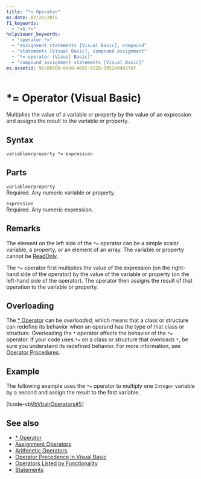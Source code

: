 ```yaml
---
title: "*= Operator"
ms.date: 07/20/2015
f1_keywords: 
  - "vb.*="
helpviewer_keywords: 
  - "operator *="
  - "assignment statements [Visual Basic], compound"
  - "statements [Visual Basic], compound assignment"
  - "*= operator [Visual Basic]"
  - "compound assignment statements [Visual Basic]"
ms.assetid: 96c86509-6eb8-4682-8226-3852e049376f
---
```

# *= Operator (Visual Basic)
Multiplies the value of a variable or property by the value of an expression and assigns the result to the variable or property.  
  
## Syntax  
  
```vb  
variableorproperty *= expression  
```  
  
## Parts  
 `variableorproperty`  
 Required. Any numeric variable or property.  
  
 `expression`  
 Required. Any numeric expression.  
  
## Remarks  
 The element on the left side of the `*=` operator can be a simple scalar variable, a property, or an element of an array. The variable or property cannot be [ReadOnly](../../../visual-basic/language-reference/modifiers/readonly.md).  
  
 The `*=` operator first multiplies the value of the expression (on the right-hand side of the operator) by the value of the variable or property (on the left-hand side of the operator). The operator then assigns the result of that operation to the variable or property.  
  
## Overloading  
 The [* Operator](../../../visual-basic/language-reference/operators/multiplication-operator.md) can be *overloaded*, which means that a class or structure can redefine its behavior when an operand has the type of that class or structure. Overloading the `*` operator affects the behavior of the `*=` operator. If your code uses `*=` on a class or structure that overloads `*`, be sure you understand its redefined behavior. For more information, see [Operator Procedures](../../../visual-basic/programming-guide/language-features/procedures/operator-procedures.md).  
  
## Example  
 The following example uses the `*=` operator to multiply one `Integer` variable by a second and assign the result to the first variable.  
  
 [!code-vb[VbVbalrOperators#5](~/samples/snippets/visualbasic/VS_Snippets_VBCSharp/VbVbalrOperators/VB/Class1.vb#5)]  
  
## See also

- [* Operator](../../../visual-basic/language-reference/operators/multiplication-operator.md)
- [Assignment Operators](../../../visual-basic/language-reference/operators/assignment-operators.md)
- [Arithmetic Operators](../../../visual-basic/language-reference/operators/arithmetic-operators.md)
- [Operator Precedence in Visual Basic](../../../visual-basic/language-reference/operators/operator-precedence.md)
- [Operators Listed by Functionality](../../../visual-basic/language-reference/operators/operators-listed-by-functionality.md)
- [Statements](../../../visual-basic/programming-guide/language-features/statements.md)
